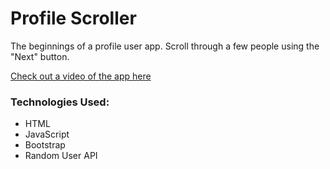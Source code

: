 # Profile Scroller

The beginnings of a profile user app.  Scroll through a few people using the "Next" button.  

[Check out a video of the app here](https://drive.google.com/open?id=19E5hSfyNn5OtIzCDzIBScq0XbPAXnC78)

### Technologies Used:
* HTML
* JavaScript
* Bootstrap
* Random User API